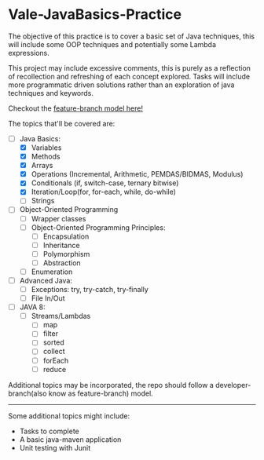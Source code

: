 # Vale-JavaBasics-Practice

The objective of this practice is to cover a basic set of Java techniques, this will include some OOP techniques and potentially some Lambda expressions.

This project may include excessive comments, this is purely as a reflection of recollection and refreshing of
each concept explored. Tasks will include more programmatic driven solutions rather than an exploration of
java techniques and keywords.

Checkout the [feature-branch model here!](https://github.com/MorickClive/Vale-JavaBasics-Practice/network)

The topics that'll be covered are:
- [ ] Java Basics:
	- [X] Variables
	- [X] Methods
	- [X] Arrays
	- [X] Operations (Incremental, Arithmetic, PEMDAS/BIDMAS, Modulus)
	- [X] Conditionals (if, switch-case, ternary bitwise)
	- [X] Iteration/Loop(for, for-each, while, do-while)
	- [	] Strings
	
- [ ] Object-Oriented Programming 
  - [ ] Wrapper classes
  - [ ] Object-Oriented Programming Principles:
     - [ ] Encapsulation
     - [ ] Inheritance
     - [ ] Polymorphism
     - [ ] Abstraction
   - [ ] Enumeration
   
- [ ] Advanced Java:
	- [ ] Exceptions: try, try-catch, try-finally
	- [ ] File In/Out
	
- [ ] JAVA 8:
	- [ ] Streams/Lambdas
	  - [ ] map
	  - [ ] filter
	  - [ ] sorted
	  - [ ] collect
	  - [ ] forEach
	  - [ ] reduce

Additional topics may be incorporated, the repo should follow a developer-branch(also know as feature-branch)
   model.
   
---

Some additional topics might include:
- Tasks to complete
- A basic java-maven application
- Unit testing with Junit
